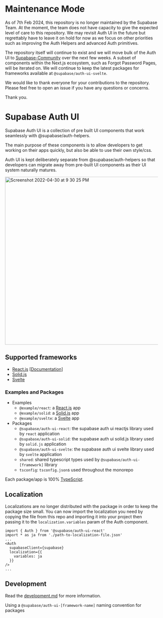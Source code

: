 
# Maintenance Mode

As of 7th Feb 2024, this repository is no longer maintained by the Supabase Team. At the moment, the team does not have capacity to give the expected level of care to this repository. We may revisit Auth UI in the future but regrettably have to leave it on hold for now as we focus on other priorities such as improving the Auth Helpers and advanced Auth primitives.

The repository itself will continue to exist and we will move bulk of the Auth UI to [Supabase-Community](https://github.com/supabase-community/auth-ui) over the next few weeks. A subset of components within the Next.js ecosystem, such as Forgot Password Pages, will be iterated on. We will continue to keep the latest packages for frameworks available at `@supabase/auth-ui-svelte`.

We would like to thank everyone for your contributions to the repository. Please feel free to open an issue if you have any questions or concerns.

Thank you.

# Supabase Auth UI

Supabase Auth UI is a collection of pre built UI components that work seamlessly with @supabase/auth-helpers.

The main purpose of these components is to allow developers to get working on their apps quickly, but also be able to use their own style/css.

Auth UI is kept deliberately separate from @supabase/auth-helpers so that developers can migrate away from pre-built UI components as their UI system naturally matures.

<img width="552" alt="Screenshot 2022-04-30 at 9 30 25 PM" src="https://user-images.githubusercontent.com/8291514/166107630-edb5190c-1d27-4757-8960-11ef14f87af1.png">


## Supported frameworks

- [React.js](https://reactjs.org/) [[Documentation](https://supabase.com/docs/guides/auth/auth-helpers/auth-ui)]
- [Solid.js](https://www.solidjs.com/)
- [Svelte](https://svelte.dev/)

### Examples and Packages

- Examples
  - `@example/react`: a [React.js](./examples/react) app
  - `@example/solid`: a [Solid.js](./examples/solidjs) app
  - `@example/svelte`: a [Svelte](./examples/svelte) app
- Packages
  - `@supabase/auth-ui-react`: the supabase auth ui reactjs library used by `react` application
  - `@supabase/auth-ui-solid`: the supabase auth ui solid.js library used by `solid.js` application
  - `@supabase/auth-ui-svelte`: the supabase auth ui svelte library used by `svelte` application
  - `shared`: shared typescript types used by `@supabase/auth-ui-[framework]` library
  - `tsconfig`: `tsconfig.json`s used throughout the monorepo

Each package/app is 100% [TypeScript](https://www.typescriptlang.org/).

## Localization

Localizations are no longer distributed with the package in order to keep the package size small. You can now import the localization you need by copying the file from this repo and importing it into your project then passing it to the `localization.variables` param of the Auth component.

```tsx
import { Auth } from '@supabase/auth-ui-react'
import * as ja from './path-to-localization-file.json'
...
<Auth
  supabaseClient={supabase}
  localization={{
    variables: ja
  }}
/>
...
```

## Development

Read the [development.md](./development.md) for more information.

Using a `@supabase/auth-ui-[framework-name]` naming convention for packages
